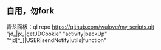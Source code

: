 ## 自用，勿fork

青龙面板：ql repo https://github.com/wulove/my_scripts.git "jd_|jx_|getJDCookie" "activity|backUp" "^jd[^_]|USER|sendNotify|utils|function"